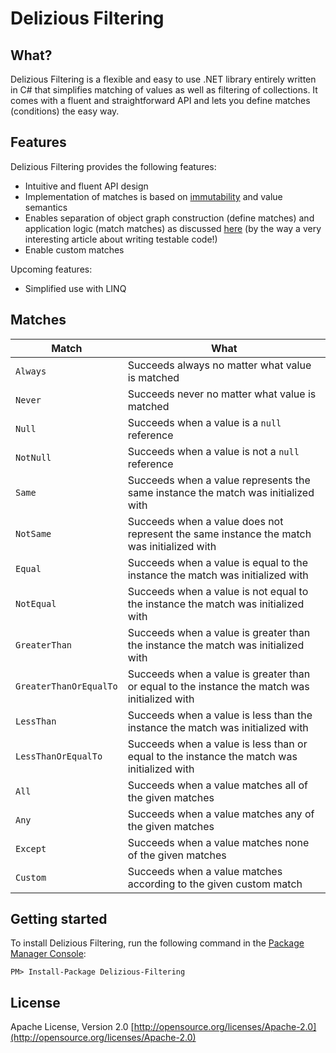 # Delizious Filtering
## What?
Delizious Filtering is a flexible and easy to use .NET library entirely written in C# that simplifies matching of values as well as filtering of collections. It comes with a fluent and straightforward API and lets you define matches (conditions) the easy way.

## Features
Delizious Filtering provides the following features:
* Intuitive and fluent API design
* Implementation of matches is based on [immutability](https://blogs.msdn.microsoft.com/ericlippert/2007/11/13/immutability-in-c-part-one-kinds-of-immutability/) and value semantics
* Enables separation of object graph construction (define matches) and application logic (match matches) as discussed [here](http://googletesting.blogspot.de/2008/08/by-miko-hevery-so-you-decided-to.html) (by the way a very interesting article about writing testable code!)
* Enable custom matches

Upcoming features:
* Simplified use with LINQ

## Matches

Match | What
----- | --------
`Always` | Succeeds always no matter what value is matched
`Never` | Succeeds never no matter what value is matched
`Null` | Succeeds when a value is a `null` reference
`NotNull` | Succeeds when a value is not a `null` reference
`Same` | Succeeds when a value represents the same instance the match was initialized with
`NotSame` | Succeeds when a value does not represent the same instance the match was initialized with
`Equal` | Succeeds when a value is equal to the instance the match was initialized with
`NotEqual` | Succeeds when a value is not equal to the instance the match was initialized with
`GreaterThan` | Succeeds when a value is greater than the instance the match was initialized with
`GreaterThanOrEqualTo` | Succeeds when a value is greater than or equal to the instance the match was initialized with
`LessThan` | Succeeds when a value is less than the instance the match was initialized with
`LessThanOrEqualTo` | Succeeds when a value is less than or equal to the instance the match was initialized with
`All` | Succeeds when a value matches all of the given matches
`Any` | Succeeds when a value matches any of the given matches
`Except` | Succeeds when a value matches none of the given matches
`Custom` | Succeeds when a value matches according to the given custom match

## Getting started
To install Delizious Filtering, run the following command in the [Package Manager Console](http://docs.nuget.org/docs/start-here/using-the-package-manager-console):

    PM> Install-Package Delizious-Filtering

## License
Apache License, Version 2.0 
[http://opensource.org/licenses/Apache-2.0](http://opensource.org/licenses/Apache-2.0)
